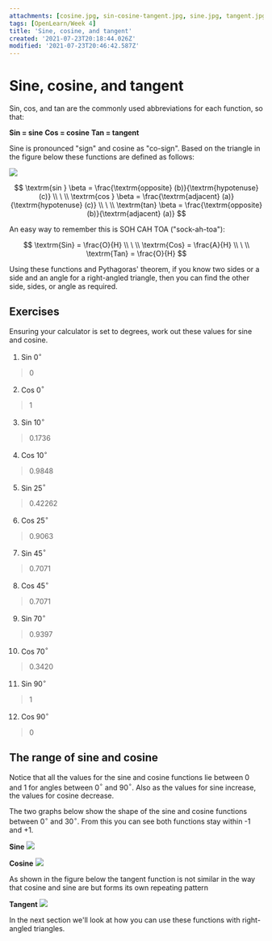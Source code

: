 ```yaml
---
attachments: [cosine.jpg, sin-cosine-tangent.jpg, sine.jpg, tangent.jpg]
tags: [OpenLearn/Week 4]
title: 'Sine, cosine, and tangent'
created: '2021-07-23T20:18:44.026Z'
modified: '2021-07-23T20:46:42.587Z'
---
```


# Sine, cosine, and tangent

Sin, cos, and tan are the commonly used abbreviations for each function, so that:

**Sin = sine**
**Cos = cosine**
**Tan = tangent**

Sine is pronounced "sign" and cosine as "co-sign". Based on the triangle in the figure below these functions are defined as follows:

![](@attachment/sin-cosine-tangent.jpg)

$$
\textrm{sin } \beta = \frac{\textrm{opposite} (b)}{\textrm{hypotenuse} (c)} \\ \ \\
\textrm{cos } \beta = \frac{\textrm{adjacent} (a)}{\textrm{hypotenuse} (c)} \\ \ \\
\textrm{tan} \beta = \frac{\textrm{opposite} (b)}{\textrm{adjacent} (a)}
$$

An easy way to remember this is SOH CAH TOA ("sock-ah-toa"):

$$
\textrm{Sin} = \frac{O}{H} \\ \ \\
\textrm{Cos} = \frac{A}{H} \\ \ \\
\textrm{Tan} = \frac{O}{H}
$$

Using these functions and Pythagoras' theorem, if you know two sides or a side and an angle for a right-angled triangle, then you can find the other side, sides, or angle as required.

## Exercises
Ensuring your calculator is set to degrees, work out these values for sine and cosine.

1) Sin 0$^{\circ}$
> 0

2) Cos 0$^{\circ}$
> 1

3) Sin 10$^{\circ}$
> 0.1736

4) Cos 10$^{\circ}$
> 0.9848

5) Sin 25$^{\circ}$
> 0.42262

6) Cos 25$^{\circ}$
> 0.9063

7) Sin 45$^{\circ}$
> 0.7071

8) Cos 45$^{\circ}$
> 0.7071

9) Sin 70$^{\circ}$
> 0.9397

10) Cos 70$^{\circ}$
> 0.3420

11) Sin 90$^{\circ}$
> 1

12) Cos 90$^{\circ}$
> 0

## The range of sine and cosine

Notice that all the values for the sine and cosine functions lie between 0 and 1 for angles between 0$^{\circ}$ and 90$^{\circ}$. Also as the values for sine increase, the values for cosine decrease.

The two graphs below show the shape of the sine and cosine functions between 0$^{\circ}$ and 30$^{\circ}$. From this you can see both functions stay within -1 and +1.

**Sine**
![](@attachment/sine.jpg)

**Cosine**
![](@attachment/cosine.jpg)


As shown in the figure below the tangent function is not similar in the way that cosine and sine are but forms its own repeating pattern

**Tangent**
![](@attachment/tangent.jpg)

In the next section we'll look at how you can use these functions with right-angled triangles.





















